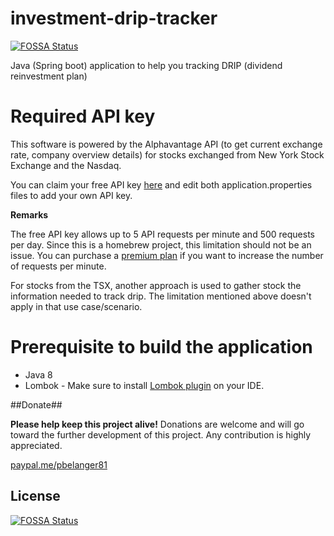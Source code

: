 # investment-drip-tracker
[![FOSSA Status](https://app.fossa.com/api/projects/git%2Bgithub.com%2Fpatrickbelanger%2Finvestment-drip-tracker.svg?type=shield)](https://app.fossa.com/projects/git%2Bgithub.com%2Fpatrickbelanger%2Finvestment-drip-tracker?ref=badge_shield)

Java (Spring boot) application to help you tracking DRIP (dividend reinvestment plan)

# Required API key
This software is powered by the Alphavantage API (to get current exchange rate, company overview details) for stocks 
exchanged from New York Stock Exchange and the Nasdaq. 

You can claim your free API key [here](https://www.alphavantage.co/support/#api-key) and edit both application.properties files to add your own API key.

**Remarks**

The free API key allows up to 5 API requests per minute and 500 requests per day. Since this is a homebrew project, this limitation should not be an issue. You can purchase a [premium plan](https://www.alphavantage.co/premium/) if you want to increase the number of requests per minute.

For stocks from the TSX, another approach is used to gather stock the information needed to track drip. The limitation mentioned above doesn't apply in that use case/scenario.

# Prerequisite to build the application

* Java 8
* Lombok - Make sure to install [Lombok plugin](https://www.baeldung.com/lombok-ide) on your IDE.

##Donate##

**Please help keep this project alive!** Donations are welcome and will go toward the further development of this project.
Any contribution is highly appreciated.

[paypal.me/pbelanger81](https://paypal.me/pbelanger81)

## License
[![FOSSA Status](https://app.fossa.com/api/projects/git%2Bgithub.com%2Fpatrickbelanger%2Finvestment-drip-tracker.svg?type=large)](https://app.fossa.com/projects/git%2Bgithub.com%2Fpatrickbelanger%2Finvestment-drip-tracker?ref=badge_large)